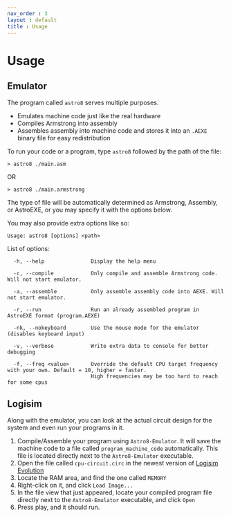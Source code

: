 ```yaml
---
nav_order : 3
layout : default
title : Usage
---
```


# Usage

## Emulator
The program called `astro8` serves multiple purposes.
* Emulates machine code just like the real hardware
* Compiles Armstrong into assembly
* Assembles assembly into machine code and stores it into an `.AEXE` binary file for easy redistribution

To run your code or a program, type `astro8` followed by the path of the file:

```
> astro8 ./main.asm
```
OR

```
> astro8 ./main.armstrong
```

The type of file will be automatically determined as Armstrong, Assembly, or AstroEXE, or you may specify it with the options below.

You may also provide extra options like so:
```
Usage: astro8 [options] <path>
```

List of options:
```
  -h, --help               Display the help menu
```
```
  -c, --compile            Only compile and assemble Armstrong code. Will not start emulator.
```
```
  -a, --assemble           Only assemble assembly code into AEXE. Will not start emulator.
```
```
  -r, --run                Run an already assembled program in AstroEXE format (program.AEXE)
```
```
  -nk, --nokeyboard        Use the mouse mode for the emulator (disables keyboard input)
```
```
  -v, --verbose            Write extra data to console for better debugging
```
```
  -f, --freq <value>       Override the default CPU target frequency with your own. Default = 10, higher = faster. 
                           High frequencies may be too hard to reach for some cpus
```


## Logisim
Along with the emulator, you can look at the actual circuit design for the system and even run your programs in it. 
1. Compile/Assemble your program using `Astro8-Emulator`. It will save the machine code to a file called `program_machine_code` automatically. This file is located directly next to the `Astro8-Emulator` executable.
2. Open the file called `cpu-circuit.circ` in the newest version of [Logisim Evolution](https://github.com/logisim-evolution/logisim-evolution/releases)
3. Locate the RAM area, and find the one called `MEMORY`
4. Right-click on it, and click `Load Image...`
5. In the file view that just appeared, locate your compiled program file directly next to the `Astro8-Emulator` executable, and click `Open`
6. Press play, and it should run.
